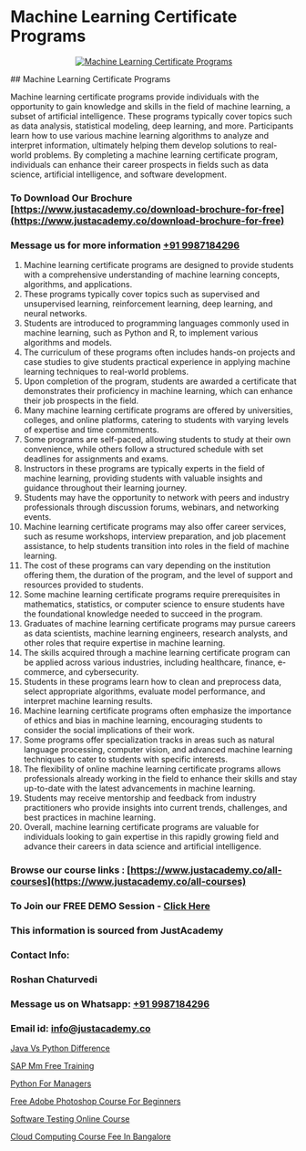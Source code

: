 # Machine Learning Certificate Programs

<p align="center">
  <a href="https://justacademy.co/course-detail/machine-learning">
    <img src="https://justacademy.co/storage2/course_image/1709713428_course_image.webp" alt="Machine Learning Certificate Programs">
  </a>
</p>
## Machine Learning Certificate Programs

Machine learning certificate programs provide individuals with the opportunity to gain knowledge and skills in the field of machine learning, a subset of artificial intelligence. These programs typically cover topics such as data analysis, statistical modeling, deep learning, and more. Participants learn how to use various machine learning algorithms to analyze and interpret information, ultimately helping them develop solutions to real-world problems. By completing a machine learning certificate program, individuals can enhance their career prospects in fields such as data science, artificial intelligence, and software development.
### To Download Our Brochure [https://www.justacademy.co/download-brochure-for-free](https://www.justacademy.co/download-brochure-for-free)
### Message us for more information [+91 9987184296](https://api.whatsapp.com/send?phone=919987184296)
1) Machine learning certificate programs are designed to provide students with a comprehensive understanding of machine learning concepts, algorithms, and applications.
2) These programs typically cover topics such as supervised and unsupervised learning, reinforcement learning, deep learning, and neural networks.
3) Students are introduced to programming languages commonly used in machine learning, such as Python and R, to implement various algorithms and models.
4) The curriculum of these programs often includes hands-on projects and case studies to give students practical experience in applying machine learning techniques to real-world problems.
5) Upon completion of the program, students are awarded a certificate that demonstrates their proficiency in machine learning, which can enhance their job prospects in the field.
6) Many machine learning certificate programs are offered by universities, colleges, and online platforms, catering to students with varying levels of expertise and time commitments.
7) Some programs are self-paced, allowing students to study at their own convenience, while others follow a structured schedule with set deadlines for assignments and exams.
8) Instructors in these programs are typically experts in the field of machine learning, providing students with valuable insights and guidance throughout their learning journey.
9) Students may have the opportunity to network with peers and industry professionals through discussion forums, webinars, and networking events.
10) Machine learning certificate programs may also offer career services, such as resume workshops, interview preparation, and job placement assistance, to help students transition into roles in the field of machine learning.
11) The cost of these programs can vary depending on the institution offering them, the duration of the program, and the level of support and resources provided to students.
12) Some machine learning certificate programs require prerequisites in mathematics, statistics, or computer science to ensure students have the foundational knowledge needed to succeed in the program.
13) Graduates of machine learning certificate programs may pursue careers as data scientists, machine learning engineers, research analysts, and other roles that require expertise in machine learning.
14) The skills acquired through a machine learning certificate program can be applied across various industries, including healthcare, finance, e-commerce, and cybersecurity.
15) Students in these programs learn how to clean and preprocess data, select appropriate algorithms, evaluate model performance, and interpret machine learning results.
16) Machine learning certificate programs often emphasize the importance of ethics and bias in machine learning, encouraging students to consider the social implications of their work.
17) Some programs offer specialization tracks in areas such as natural language processing, computer vision, and advanced machine learning techniques to cater to students with specific interests.
18) The flexibility of online machine learning certificate programs allows professionals already working in the field to enhance their skills and stay up-to-date with the latest advancements in machine learning.
19) Students may receive mentorship and feedback from industry practitioners who provide insights into current trends, challenges, and best practices in machine learning.
20) Overall, machine learning certificate programs are valuable for individuals looking to gain expertise in this rapidly growing field and advance their careers in data science and artificial intelligence.

### Browse our course links : [https://www.justacademy.co/all-courses](https://www.justacademy.co/all-courses) 
### To Join our FREE DEMO Session - [Click Here](https://www.justacademy.co/register-for-course-demo)


### This information is sourced from JustAcademy
### Contact Info:
### Roshan Chaturvedi
### Message us on Whatsapp: [+91 9987184296](https://api.whatsapp.com/send?phone=919987184296)
### Email id: [info@justacademy.co](mailto:info@justacademy.co)
                
[Java Vs Python Difference](https://www.linkedin.com/pulse/java-vs-python-difference-justacademy-hyderabad-sjgme?trackingId=TjY%2FR2%2Be4cDFnwEVONIRCw%3D%3D&lipi=urn%3Ali%3Apage%3Ad_flagship3_company_admin%3BGOpYysOYQbWy0hCkKgMejQ%3D%3D)

[SAP Mm Free Training](https://www.linkedin.com/pulse/sap-mm-free-training-justacademy-bay-area-kdd5f/)

[Python For Managers](https://medium.com/@justacademytraining/python-for-managers-808bbb3f2dda)

[Free Adobe Photoshop Course For Beginners](https://medium.com/@roneet705/free-adobe-photoshop-course-for-beginners-da0f193b8f90)

[Software Testing Online Course](https://justacademyin.github.io/justacademy/software-testing-online-course)

[Cloud Computing Course Fee In Bangalore](https://justacademyin.github.io/justacademy/cloud-computing-course-fee-in-bangalore)

